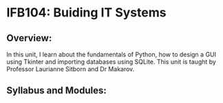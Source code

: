 # IFB104: Buiding IT Systems
## Overview:
In this unit, I learn about the fundamentals of Python, how to design a GUI using Tkinter and importing databases using SQLite. This unit is taught by Professor Laurianne Sitborn and Dr Makarov.
## Syllabus and Modules:

